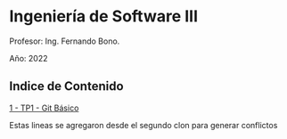 # Ingeniería de Software III 

Profesor: Ing. Fernando Bono.

Año: 2022

## Indice de Contenido

[1 - TP1 - Git Básico](/Ejercicios_TP1.md)

Estas lineas se agregaron desde el segundo clon para generar conflictos
